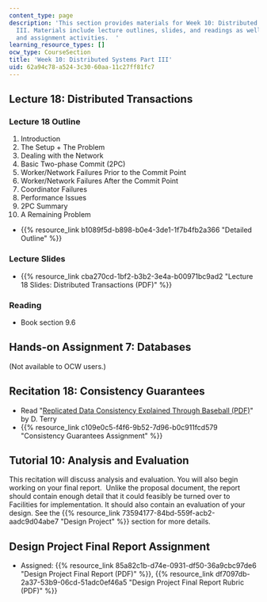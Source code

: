 ```yaml
---
content_type: page
description: 'This section provides materials for Week 10: Distributed Systems Part
  III. Materials include lecture outlines, slides, and readings as well as recitation
  and assignment activities.  '
learning_resource_types: []
ocw_type: CourseSection
title: 'Week 10: Distributed Systems Part III'
uid: 62a94c78-a524-3c30-60aa-11c27ff81fc7
---
```


Lecture 18: Distributed Transactions
------------------------------------

### Lecture 18 Outline

1.  Introduction
2.  The Setup + The Problem
3.  Dealing with the Network
4.  Basic Two-phase Commit (2PC)
5.  Worker/Network Failures Prior to the Commit Point
6.  Worker/Network Failures After the Commit Point
7.  Coordinator Failures
8.  Performance Issues
9.  2PC Summary
10.  A Remaining Problem

*   {{% resource_link b1089f5d-b898-b0e4-3de1-1f7b4fb2a366 "Detailed Outline" %}}

### Lecture Slides

*   {{% resource_link cba270cd-1bf2-b3b2-3e4a-b00971bc9ad2 "Lecture 18 Slides: Distributed Transactions (PDF)" %}}

### Reading

*   Book section 9.6

Hands-on Assignment 7: Databases
--------------------------------

(Not available to OCW users.)

Recitation 18: Consistency Guarantees
-------------------------------------

*   Read "[Replicated Data Consistency Explained Through Baseball (PDF)](https://www.microsoft.com/en-us/research/wp-content/uploads/2011/10/ConsistencyAndBaseballReport.pdf)" by D. Terry
*   {{% resource_link c109e0c5-f4f6-9b52-7d96-b0c911fcd579 "Consistency Guarantees Assignment" %}}

Tutorial 10: Analysis and Evaluation
------------------------------------

This recitation will discuss analysis and evaluation. You will also begin working on your final report.  Unlike the proposal document, the report should contain enough detail that it could feasibly be turned over to Facilities for implementation. It should also contain an evaluation of your design. See the {{% resource_link 73594177-84bd-559f-acb2-aadc9d04abe7 "Design Project" %}} section for more details.

Design Project Final Report Assignment
--------------------------------------

*   Assigned: {{% resource_link 85a82c1b-d74e-0931-df50-36a9cbc97de6 "Design Project Final Report (PDF)" %}}, {{% resource_link df7097db-2a37-53b9-06cd-51adc0ef46a5 "Design Project Final Report Rubric (PDF)" %}}
